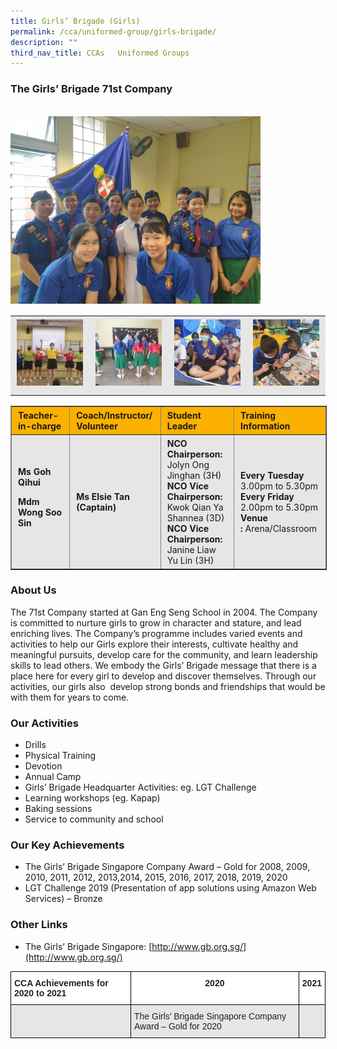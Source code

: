 ```yaml
---
title: Girls’ Brigade (Girls)
permalink: /cca/uniformed-group/girls-brigade/
description: ""
third_nav_title: CCAs   Uniformed Groups
---
```


### The Girls’ Brigade 71st Company
<br>
<img src="/images/GB1-scaled.jpeg" 
         style="width:400px"
	/>
<br>

<table style="box-sizing: inherit; border-collapse: collapse; border-spacing: 0px; max-width: 100%; color: rgb(34, 34, 34); font-family: &quot;Source Sans Pro&quot;, sans-serif; font-size: 16px; font-style: normal; font-variant-ligatures: normal; font-variant-caps: normal; font-weight: 400; letter-spacing: normal; orphans: 2; text-align: start; text-transform: none; white-space: normal; widows: 2; word-spacing: 0px; -webkit-text-stroke-width: 0px; background-color: rgb(255, 255, 255); text-decoration-thickness: initial; text-decoration-style: initial; text-decoration-color: initial; width: 826.664px;"><tbody style="box-sizing: inherit;"><tr style="box-sizing: inherit; background: rgb(230, 230, 230);"><td style="box-sizing: inherit; padding: 5px 10px; text-align: center;"><a href="/images/GB2-150x150.jpeg" style="box-sizing: inherit; background-color: transparent; transition: all 0.25s ease-in-out 0s; outline: 0px; color: rgb(255, 208, 26); text-decoration: underline;"><img class="alignnone size-thumbnail wp-image-21167" src="/images/GB2-150x150.jpeg" alt="Gb2" width="150" height="150" style="box-sizing: inherit; border: 0px; vertical-align: middle; max-width: 100%; height: auto; margin-bottom: 10px;"></a></td><td style="box-sizing: inherit; padding: 5px 10px; text-align: center;"><a href="/images/GB3-150x150.jpeg" style="box-sizing: inherit; background-color: transparent; transition: all 0.25s ease-in-out 0s; color: rgb(241, 174, 22); text-decoration: underline;"><img class="alignnone size-thumbnail wp-image-21168" src="/images/GB3-150x150.jpeg" alt="Gb3" width="150" height="150" style="box-sizing: inherit; border: 0px; vertical-align: middle; max-width: 100%; height: auto; margin-bottom: 10px;"></a></td><td style="box-sizing: inherit; padding: 5px 10px; text-align: center;"><a href="/images/GB4-150x150.jpeg" style="box-sizing: inherit; background-color: transparent; transition: all 0.25s ease-in-out 0s; color: rgb(241, 174, 22); text-decoration: underline;"><img class="alignnone size-thumbnail wp-image-21169" src="/images/GB4-150x150.jpeg" alt="Gb4" width="150" height="150" style="box-sizing: inherit; border: 0px; vertical-align: middle; max-width: 100%; height: auto; margin-bottom: 10px;"></a></td><td style="box-sizing: inherit; padding: 5px 10px; text-align: center;"><a href="/images/GB5-150x150.jpeg" style="box-sizing: inherit; background-color: transparent; transition: all 0.25s ease-in-out 0s; color: rgb(241, 174, 22); text-decoration: underline;"><img class="alignnone size-thumbnail wp-image-21170" src="/images/GB5-150x150.jpeg" alt="Gb5" width="150" height="150" style="box-sizing: inherit; border: 0px; vertical-align: middle; max-width: 100%; height: auto; margin-bottom: 10px;"></a></td></tr></tbody></table>

<table border="1" style="box-sizing: inherit; border-collapse: collapse; border-spacing: 0px; max-width: 100%; width: 826.664px;"><tbody style="box-sizing: inherit;"><tr style="box-sizing: inherit; background: rgb(252, 177, 0); height: 23px;"><td style="box-sizing: inherit; padding: 5px 10px; width: 199px; height: 23px;"><strong style="box-sizing: inherit; font-weight: bold;">Teacher-in-charge</strong></td><td style="box-sizing: inherit; padding: 5px 10px; width: 168px; height: 23px;"><strong style="box-sizing: inherit; font-weight: bold;">Coach/Instructor/<br style="box-sizing: inherit;">Volunteer</strong></td><td style="box-sizing: inherit; padding: 5px 10px; width: 233px; height: 23px;"><strong style="box-sizing: inherit; font-weight: bold;">Student Leader</strong></td><td style="box-sizing: inherit; padding: 5px 10px; width: 196px; height: 23px;"><strong style="box-sizing: inherit; font-weight: bold;">Training Information</strong></td></tr><tr style="box-sizing: inherit; background: rgb(230, 230, 230); height: 94.8125px;"><td style="box-sizing: inherit; padding: 5px 10px; width: 199px; height: 94.8125px;"><strong style="box-sizing: inherit; font-weight: bold;">Ms Goh Qihui</strong><p style="box-sizing: inherit;"></p><p style="box-sizing: inherit;"><strong style="box-sizing: inherit; font-weight: bold;">Mdm Wong Soo Sin</strong></p></td><td style="box-sizing: inherit; padding: 5px 10px; width: 168px; height: 94.8125px;"><strong style="box-sizing: inherit; font-weight: bold;">Ms Elsie Tan (Captain)</strong></td><td style="box-sizing: inherit; padding: 5px 10px; width: 233px; height: 94.8125px;"><strong style="box-sizing: inherit; font-weight: bold;">NCO Chairperson:</strong><br style="box-sizing: inherit;">Jolyn Ong Jinghan (3H)<br style="box-sizing: inherit;"><strong style="box-sizing: inherit; font-weight: bold;">NCO Vice&nbsp; Chairperson:</strong><br style="box-sizing: inherit;">Kwok Qian Ya Shannea (3D)<br style="box-sizing: inherit;"><strong style="box-sizing: inherit; font-weight: bold;">NCO Vice&nbsp; Chairperson:</strong><br style="box-sizing: inherit;">Janine Liaw Yu Lin (3H)</td><td style="box-sizing: inherit; padding: 5px 10px; width: 196px; height: 94.8125px;"><strong style="box-sizing: inherit; font-weight: bold;">Every Tuesday</strong><br style="box-sizing: inherit;">3.00pm to 5.30pm<br style="box-sizing: inherit;"><strong style="box-sizing: inherit; font-weight: bold;">Every Friday</strong><br style="box-sizing: inherit;">2.00pm to 5.30pm<br style="box-sizing: inherit;"><strong style="box-sizing: inherit; font-weight: bold;">Venue :</strong>&nbsp;Arena/Classroom</td></tr></tbody></table>

### About Us

The 71st Company started at Gan Eng Seng School in 2004. The Company is committed to nurture girls to grow in character and stature, and lead enriching lives. The Company’s programme includes varied events and activities to help our Girls explore their interests, cultivate healthy and meaningful pursuits, develop care for the community, and learn leadership skills to lead others. We embody the Girls’ Brigade message that there is a place here for every girl to develop and discover themselves. Through our activities, our girls also  develop strong bonds and friendships that would be with them for years to come.

### Our Activities

*   Drills
*   Physical Training
*   Devotion
*   Annual Camp
*   Girls’ Brigade Headquarter Activities: eg. LGT Challenge
*   Learning workshops (eg. Kapap)
*   Baking sessions
*   Service to community and school

### Our Key Achievements

*   The Girls’ Brigade Singapore Company Award – Gold for 2008, 2009, 2010, 2011, 2012, 2013,2014, 2015, 2016, 2017, 2018, 2019, 2020
*   LGT Challenge 2019 (Presentation of app solutions using Amazon Web Services) – Bronze

### Other Links

*   The Girls’ Brigade Singapore: [http://www.gb.org.sg/](http://www.gb.org.sg/)

<style type="text/css">
.tg  {border-collapse:collapse;border-spacing:0;}
.tg td{border-color:black;border-style:solid;border-width:1px;font-family:Arial, sans-serif;font-size:14px;
  overflow:hidden;padding:10px 5px;word-break:normal;}
.tg th{border-color:black;border-style:solid;border-width:1px;font-family:Arial, sans-serif;font-size:14px;
  font-weight:normal;overflow:hidden;padding:10px 5px;word-break:normal;}
.tg .tg-l2bf{background-color:#FFF;color:#222;font-weight:bold;text-align:left;vertical-align:top}
.tg .tg-h5mn{background-color:#E6E6E6;color:#222;text-align:left;vertical-align:middle}
.tg .tg-5l0h{background-color:#e6e6e6;text-align:left;vertical-align:top}
.tg .tg-4ufn{background-color:#FFF;color:#222;font-weight:bold;text-align:center;vertical-align:top}
</style>
<table class="tg">
<thead>
  <tr>
    <th class="tg-l2bf"><span style="font-weight:bold">CCA Achievements for 2020 to 2021</span></th>
    <th class="tg-4ufn"><span style="font-weight:bold">2020</span></th>
    <th class="tg-l2bf"><span style="font-weight:bold">2021</span></th>
  </tr>
</thead>
<tbody>
  <tr>
    <td class="tg-h5mn"></td>
    <td class="tg-h5mn">The Girls’ Brigade Singapore Company Award – Gold for 2020</td>
    <td class="tg-5l0h"></td>
  </tr>
</tbody>
</table>